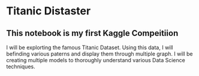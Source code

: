 # Titanic Distaster

## This notebook is my first Kaggle Compeitiion
I will be explorting the famous Titanic Dataset. Using this data, I will befinding various paterns 
and display them through multiple graph. I will be creating multiple models to thoroughly understand 
various Data Science techniques. 

